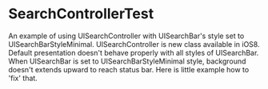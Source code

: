SearchControllerTest
====================

An example of using UISearchController with UISearchBar's style set to UISearchBarStyleMinimal.
UISearchController is new class available in iOS8. Default presentation doesn't behave properly with all styles of UISearchBar.
When UISearchBar is set to UISearchBarStyleMinimal style, background doesn't extends upward to reach status bar. Here is little example how to 'fix' that.

